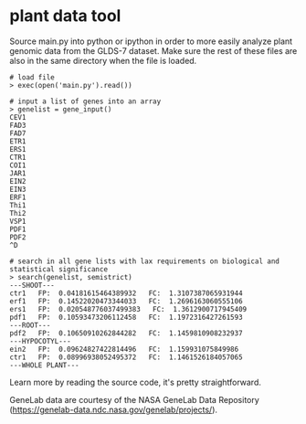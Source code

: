 # plant data tool

Source main.py into python or ipython in order to more easily analyze plant genomic data from the GLDS-7 dataset. Make sure the rest of these files are also in the same directory when the file is loaded.

```
# load file
> exec(open('main.py').read())

# input a list of genes into an array
> genelist = gene_input()
CEV1
FAD3
FAD7
ETR1
ERS1
CTR1
COI1
JAR1
EIN2
EIN3
ERF1
Thi1
Thi2
VSP1
PDF1
PDF2
^D

# search in all gene lists with lax requirements on biological and statistical significance
> search(genelist, semistrict)
---SHOOT---
ctr1   FP:  0.04181615464389932   FC:  1.3107387065931944
erf1   FP:  0.14522020473344033   FC:  1.2696163060555106
ers1   FP:  0.020548776037499383   FC:  1.3612900717945409
pdf1   FP:  0.10593473206112458   FC:  1.1972316427261593
---ROOT---
pdf2   FP:  0.10650910262844282   FC:  1.1459810908232937
---HYPOCOTYL---
ein2   FP:  0.09624827422814496   FC:  1.159931075849986
ctr1   FP:  0.08996938052495372   FC:  1.1461526184057065
---WHOLE PLANT---

```

Learn more by reading the source code, it's pretty straightforward.

GeneLab data are courtesy of the NASA GeneLab Data Repository (https://genelab-data.ndc.nasa.gov/genelab/projects/).
